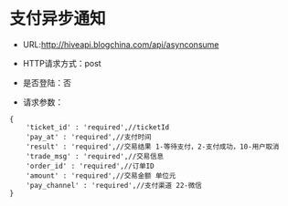 # 支付异步通知

- URL:http://hiveapi.blogchina.com/api/asynconsume

- HTTP请求方式：post

- 是否登陆：否

- 请求参数：
 
```
{ 
    'ticket_id' : 'required',//ticketId
	'pay_at' : 'required',//支付时间
	'result' : 'required',//交易结果 1-等待支付，2-支付成功，10-用户取消
	'trade_msg' : 'required',//交易信息
	'order_id' : 'required',//订单ID
	'amount' : 'required',//交易金额 单位元
	'pay_channel' : 'required',//支付渠道 22-微信 
}
```
 